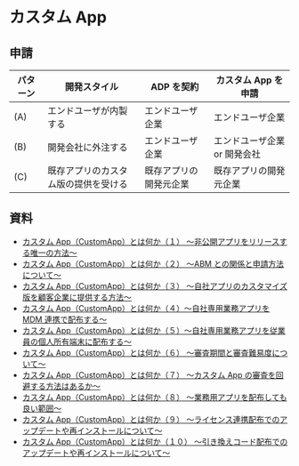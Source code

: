 # カスタム App

## 申請

| パターン | 開発スタイル                         | ADP を契約             | カスタム App を申請          |
| -------- | ------------------------------------ | ---------------------- | ---------------------------- |
| (A)      | エンドユーザが内製する               | エンドユーザ企業       | エンドユーザ企業             |
| (B)      | 開発会社に外注する                   | エンドユーザ企業       | エンドユーザ企業 or 開発会社 |
| (C)      | 既存アプリのカスタム版の提供を受ける | 既存アプリの開発元企業 | 既存アプリの開発元企業       |

## 資料

- [カスタム App（CustomApp）とは何か（１） 〜非公開アプリをリリースする唯一の方法〜 ](https://www.micss.biz/2021/03/08/3427/)
- [カスタム App（CustomApp）とは何か（２） 〜ABM との関係と申請方法について〜](https://www.micss.biz/2021/03/15/3507/)
- [カスタム App（CustomApp）とは何か（３） 〜自社アプリのカスタマイズ版を顧客企業に提供する方法〜](https://www.micss.biz/2021/03/22/3538/)
- [カスタム App（CustomApp）とは何か（４）〜自社専用業務アプリを MDM 連携で配布する〜](https://www.micss.biz/2021/03/29/3586/)
- [カスタム App（CustomApp）とは何か（５）〜自社専用業務アプリを従業員の個人所有端末に配布する〜](https://www.micss.biz/2021/04/05/3597/)
- [カスタム App（CustomApp）とは何か（６） 〜審査期間と審査難易度について〜](https://www.micss.biz/2021/04/12/3613/)
- [カスタム App（CustomApp）とは何か（７） 〜カスタム App の審査を回避する方法はあるか〜](https://www.micss.biz/2021/04/19/3656/)
- [カスタム App（CustomApp）とは何か（８） 〜業務用アプリを配布しても良い範囲〜](https://www.micss.biz/2021/04/26/3695/)
- [カスタム App（CustomApp）とは何か（９） 〜ライセンス連携配布でのアップデートや再インストールについて〜](https://www.micss.biz/2021/05/03/3732/)
- [カスタム App（CustomApp）とは何か（１０） 〜引き換えコード配布でのアップデートや再インストールについて〜](https://www.micss.biz/2021/05/10/3755/)
